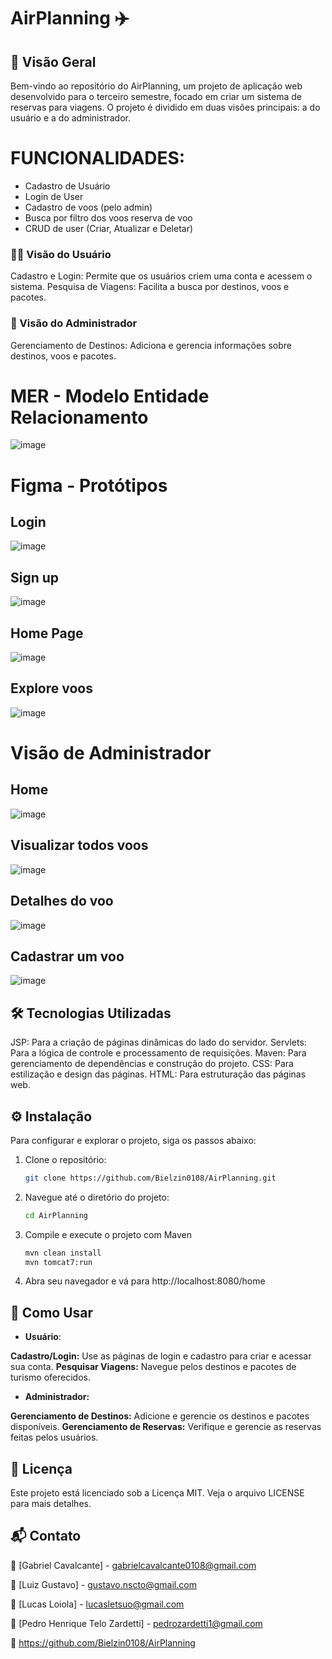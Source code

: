 # AirPlanning ✈️
## 📜 Visão Geral
Bem-vindo ao repositório do AirPlanning, um projeto de aplicação web desenvolvido para o terceiro semestre, focado em criar um sistema de reservas para viagens. O projeto é dividido em duas visões principais: a do usuário e a do administrador.

# FUNCIONALIDADES:

* Cadastro de Usuário
* Login de User
* Cadastro de voos (pelo admin) 
* Busca por filtro dos voos reserva de voo 
* CRUD de user (Criar, Atualizar e Deletar)
  
### 🧑‍💻 Visão do Usuário
Cadastro e Login: Permite que os usuários criem uma conta e acessem o sistema.
Pesquisa de Viagens: Facilita a busca por destinos, voos e pacotes.

### 🏢 Visão do Administrador
Gerenciamento de Destinos: Adiciona e gerencia informações sobre destinos, voos e pacotes.

# MER - Modelo Entidade Relacionamento
![image](https://github.com/user-attachments/assets/79af1f7a-d074-4380-b652-3d8d8afd819c)


# Figma - Protótipos

## Login

![image](https://github.com/user-attachments/assets/98b62b3a-dafe-4fcd-a3cc-e15571108b7a)


## Sign up

![image](https://github.com/user-attachments/assets/248ef2a0-ffd9-4810-97f7-20238482bede)


## Home Page

![image](https://github.com/user-attachments/assets/ca2b6e0e-c527-4d0b-b067-96ac51503280)

## Explore voos
![image](https://github.com/user-attachments/assets/141b186a-52ab-4ccf-a76b-b300da1288fc)


# Visão de Administrador

## Home
![image](https://github.com/user-attachments/assets/454c0c93-f368-489e-a81f-03cc327afe35)

## Visualizar todos voos
![image](https://github.com/user-attachments/assets/e8c836d7-5f64-49b4-b84d-2322ebe977cb)

## Detalhes do voo
![image](https://github.com/user-attachments/assets/7ee764df-e8f2-4a2f-991a-78de1d835589)

## Cadastrar um voo
![image](https://github.com/user-attachments/assets/8441ac57-042a-47b5-8ee9-739ecc245b75)











## 🛠️ Tecnologias Utilizadas
JSP: Para a criação de páginas dinâmicas do lado do servidor.
Servlets: Para a lógica de controle e processamento de requisições.
Maven: Para gerenciamento de dependências e construção do projeto.
CSS: Para estilização e design das páginas.
HTML: Para estruturação das páginas web.

## ⚙️ Instalação
Para configurar e explorar o projeto, siga os passos abaixo:
1. Clone o repositório:
    ```bash
    git clone https://github.com/Bielzin0108/AirPlanning.git
    ```

2. Navegue até o diretório do projeto:
    ```bash
    cd AirPlanning
    ```

3. Compile e execute o projeto com Maven
    ```bash
    mvn clean install
    mvn tomcat7:run
    ```
4. Abra seu navegador e vá para http://localhost:8080/home
   


## 🚦 Como Usar
- **Usuário**:

**Cadastro/Login:** Use as páginas de login e cadastro para criar e acessar sua conta.
**Pesquisar Viagens:** Navegue pelos destinos e pacotes de turismo oferecidos.

- **Administrador:**

**Gerenciamento de Destinos:** Adicione e gerencie os destinos e pacotes disponíveis.
**Gerenciamento de Reservas:** Verifique e gerencie as reservas feitas pelos usuários.

## 📜 Licença
Este projeto está licenciado sob a Licença MIT. Veja o arquivo LICENSE para mais detalhes.

## 📬 Contato
📧 [Gabriel Cavalcante] - gabrielcavalcante0108@gmail.com

📧 [Luiz Gustavo] - gustavo.nscto@gmail.com

📧 [Lucas Loiola] - lucasletsuo@gmail.com

📧 [Pedro Henrique Telo Zardetti] - pedrozardetti1@gmail.com


🔗 https://github.com/Bielzin0108/AirPlanning


